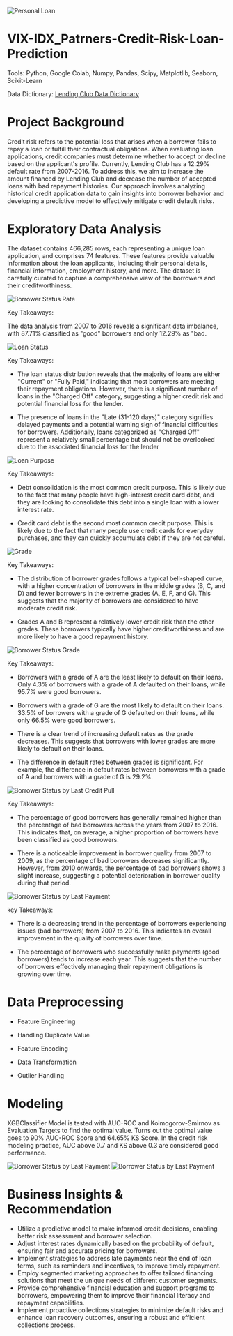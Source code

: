 ![Personal Loan](https://github.com/Yanyan2410/VIX-IDX_Patrners-Credit-Risk-Loan-Prediction/blob/main/Images/PERSONAL-LOANS.jpg)

# VIX-IDX_Patrners-Credit-Risk-Loan-Prediction

Tools: Python, Google Colab, Numpy, Pandas, Scipy, Matplotlib, Seaborn, Scikit-Learn

Data Dictionary: [Lending Club Data Dictionary](https://docs.google.com/spreadsheets/d/1Og_fBlwLbltnhaWC8TTjwUUr3iagMFLQ/edit?usp=sharing&ouid=117420950293102487407&rtpof=true&sd=true)

# Project Background

Credit risk refers to the potential loss that arises when a borrower fails to repay a loan or fulfill their contractual obligations. When evaluating loan applications, credit companies must determine whether to accept or decline based on the applicant's profile. Currently, Lending Club has a 12.29% default rate from 2007-2016. To address this, we aim to increase the amount financed by Lending Club and decrease the number of accepted loans with bad repayment histories. Our approach involves analyzing historical credit application data to gain insights into borrower behavior and developing a predictive model to effectively mitigate credit default risks.

# Exploratory Data Analysis

The dataset contains 466,285 rows, each representing a unique loan application, and comprises 74 features. These features provide valuable information about the loan applicants, including their personal details, financial information, employment history, and more. The dataset is carefully curated to capture a comprehensive view of the borrowers and their creditworthiness.

![Borrower Status Rate](https://github.com/Yanyan2410/VIX-IDX_Patrners-Credit-Risk-Loan-Prediction/blob/main/Images/Borrower's%20Status%20Rate.png)

Key Takeaways:

The data analysis from 2007 to 2016 reveals a significant data imbalance, with 87.71% classified as "good" borrowers and only 12.29% as "bad.

![Loan Status](https://github.com/Yanyan2410/VIX-IDX_Patrners-Credit-Risk-Loan-Prediction/blob/main/Images/Loan%20Status%20Countplot.png)

Key Takeaways:

- The loan status distribution reveals that the majority of loans are either "Current" or "Fully Paid," indicating that most borrowers are meeting their repayment obligations. However, there is a significant number of loans in the "Charged Off" category, suggesting a higher credit risk and potential financial loss for the lender.

- The presence of loans in the "Late (31-120 days)" category signifies delayed payments and a potential warning sign of financial difficulties for borrowers. Additionally, loans categorized as "Charged Off" represent a relatively small percentage but should not be overlooked due to the associated financial loss for the lender

![Loan Purpose](https://github.com/Yanyan2410/VIX-IDX_Patrners-Credit-Risk-Loan-Prediction/blob/main/Images/Number%20of%20Credit%20Purpose.png)

Key Takeaways:

- Debt consolidation is the most common credit purpose. This is likely due to the fact that many people have high-interest credit card debt, and they are looking to consolidate this debt into a single loan with a lower interest rate.

- Credit card debt is the second most common credit purpose. This is likely due to the fact that many people use credit cards for everyday purchases, and they can quickly accumulate debt if they are not careful.
 
![Grade](https://github.com/Yanyan2410/VIX-IDX_Patrners-Credit-Risk-Loan-Prediction/blob/main/Images/Number%20of%20grade.png)

Key Takeaways:

- The distribution of borrower grades follows a typical bell-shaped curve, with a higher concentration of borrowers in the middle grades (B, C, and D) and fewer borrowers in the extreme grades (A, E, F, and G). This suggests that the majority of borrowers are considered to have moderate credit risk.

- Grades A and B represent a relatively lower credit risk than the other grades. These borrowers typically have higher creditworthiness and are more likely to have a good repayment history.
 
![Borrower Status Grade](https://github.com/Yanyan2410/VIX-IDX_Patrners-Credit-Risk-Loan-Prediction/blob/main/Images/Borrower's%20status%20rate%20by%20grade.png)

Key Takeaways:

- Borrowers with a grade of A are the least likely to default on their loans. Only 4.3% of borrowers with a grade of A defaulted on their loans, while 95.7% were good borrowers.

- Borrowers with a grade of G are the most likely to default on their loans. 33.5% of borrowers with a grade of G defaulted on their loans, while only 66.5% were good borrowers.

- There is a clear trend of increasing default rates as the grade decreases. This suggests that borrowers with lower grades are more likely to default on their loans.

- The difference in default rates between grades is significant. For example, the difference in default rates between borrowers with a grade of A and borrowers with a grade of G is 29.2%.

![Borrower Status by Last Credit Pull](https://github.com/Yanyan2410/VIX-IDX_Patrners-Credit-Risk-Loan-Prediction/blob/main/Images/Borrower's%20status%20rate%20by%20last%20credit%20pull%20the%20year..png)

Key Takeaways:

- The percentage of good borrowers has generally remained higher than the percentage of bad borrowers across the years from 2007 to 2016. This indicates that, on average, a higher proportion of borrowers have been classified as good borrowers.

- There is a noticeable improvement in borrower quality from 2007 to 2009, as the percentage of bad borrowers decreases significantly. However, from 2010 onwards, the percentage of bad borrowers shows a slight increase, suggesting a potential deterioration in borrower quality during that period.
  
![Borrower Status by Last Payment](https://github.com/Yanyan2410/VIX-IDX_Patrners-Credit-Risk-Loan-Prediction/blob/main/Images/Borrower's%20status%20rate%20by%20last%20payment%20year.png)

key Takeaways:

- There is a decreasing trend in the percentage of borrowers experiencing issues (bad borrowers) from 2007 to 2016. This indicates an overall improvement in the quality of borrowers over time.

- The percentage of borrowers who successfully make payments (good borrowers) tends to increase each year. This suggests that the number of borrowers effectively managing their repayment obligations is growing over time.

# Data Preprocessing

- Feature Engineering

- Handling Duplicate Value

- Feature Encoding

- Data Transformation

- Outlier Handling

# Modeling

XGBClassifier Model is tested with AUC-ROC and Kolmogorov-Smirnov as Evaluation Targets to find the optimal value. Turns out the optimal value goes to 90% AUC-ROC Score and 64.65% KS Score. In the credit risk modeling practice, AUC above 0.7 and KS above 0.3 are considered good performance.

![Borrower Status by Last Payment](https://github.com/Yanyan2410/VIX-IDX_Patrners-Credit-Risk-Loan-Prediction/blob/main/Images/ROC%20AUC%20Curve.png)
![Borrower Status by Last Payment](https://github.com/Yanyan2410/VIX-IDX_Patrners-Credit-Risk-Loan-Prediction/blob/main/Images/KS.png)

# Business Insights & Recommendation

- Utilize a predictive model to make informed credit decisions, enabling better risk assessment and borrower selection.
- Adjust interest rates dynamically based on the probability of default, ensuring fair and accurate pricing for borrowers.
- Implement strategies to address late payments near the end of loan terms, such as reminders and incentives, to improve timely repayment.
- Employ segmented marketing approaches to offer tailored financing solutions that meet the unique needs of different customer segments.
- Provide comprehensive financial education and support programs to borrowers, empowering them to improve their financial literacy and repayment capabilities.
- Implement proactive collections strategies to minimize default risks and enhance loan recovery outcomes, ensuring a robust and efficient collections process.




